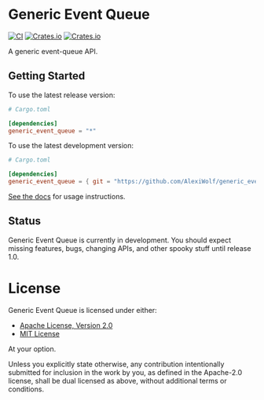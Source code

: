 # Generic Event Queue 

[![CI](https://github.com/AlexiWolf/event_queue/actions/workflows/ci.yml/badge.svg)](https://github.com/AlexiWolf/event_queue/actions/workflows/ci.yml)
[![Crates.io](https://img.shields.io/crates/l/generic_event_queue)](https://github.com/AlexiWolf/event_queue#license)
[![Crates.io](https://img.shields.io/crates/v/generic_event_queue)](https://crates.io/crates/generic_event_queue)

A generic event-queue API.

## Getting Started

To use the latest release version:

```TOML
# Cargo.toml

[dependencies]
generic_event_queue = "*"
```

To use the latest development version:

```TOML
# Cargo.toml

[dependencies]
generic_event_queue = { git = "https://github.com/AlexiWolf/generic_event_queue" }
```

[See the docs](https://docs.rs/generic_event_queue/latest/generic_event_queue/)
for usage instructions.

## Status

Generic Event Queue is currently in development.  You should expect missing 
features, bugs, changing APIs, and other spooky stuff until release 1.0.

# License

Generic Event Queue is licensed under either:

- [Apache License, Version 2.0](LICENSE-APACHE)
- [MIT License](LICENSE-MIT)

At your option.

Unless you explicitly state otherwise, any contribution intentionally 
submitted for inclusion in the work by you, as defined in the Apache-2.0 
license, shall be dual licensed as above, without additional terms or 
conditions.


